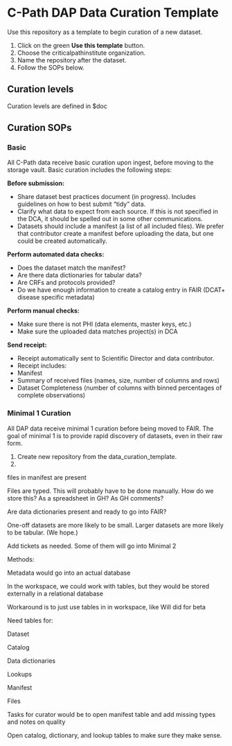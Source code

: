# C-Path DAP Data Curation Template
Use this repository as a template to begin curation of a new dataset.

1. Click on the green **Use this template** button.
2. Choose the criticalpathinstitute organization.
3. Name the repository after the dataset.
4. Follow the SOPs below.

## Curation levels
Curation levels are defined in $doc


## Curation SOPs

### Basic 
All C-Path data receive basic curation upon ingest, before moving to the storage vault. Basic curation includes the following steps:

**Before submission:**

- Share dataset best practices document (in progress). Includes guidelines on how to best submit “tidy” data. 
- Clarify what data to expect from each source. If this is not specified in the DCA, it should be spelled out in some other communications. 
- Datasets should include a manifest (a list of all included files). We prefer that contributor create a manifest before uploading the data, but one could be created automatically. 

**Perform automated data checks:**

- Does the dataset match the manifest? 
- Are there data dictionaries for tabular data? 
- Are CRFs and protocols provided? 
- Do we have enough information to create a catalog entry in FAIR (DCAT+ disease specific metadata) 

**Perform manual checks:** 

- Make sure there is not PHI (data elements, master keys, etc.)  
- Make sure the uploaded data matches project(s) in DCA 

**Send receipt:**
- Receipt automatically sent to Scientific Director and data contributor.
- Receipt includes: 
- Manifest 
- Summary of received files (names, size, number of columns and rows) 
- Dataset Completeness (number of columns with binned percentages of complete observations) 

### Minimal 1 Curation
All DAP data receive minimal 1 curation before being moved to FAIR. The goal of minimal 1 is to provide rapid discovery of datasets, even in their raw form.

1. Create new repository from the data_curation_template.
2. 
files in manifest are present 

Files are typed. This will probably have to be done manually. How do we store this? As a spreadsheet in GH? As GH comments? 

Are data dictionaries present and ready to go into FAIR? 

One-off datasets are more likely to be small. Larger datasets are more likely to be tabular. (We hope.) 

Add tickets as needed. Some of them will go into Minimal 2 

Methods: 

Metadata would go into an actual database 

In the workspace, we could work with tables, but they would be stored externally in a relational database 

Workaround is to just use tables in in workspace, like Will did for beta 

Need tables for: 

Dataset 

Catalog 

Data dictionaries 

Lookups 

Manifest 

Files  

Tasks for curator would be to open manifest table and add missing types and notes on quality 

Open catalog, dictionary, and lookup tables to make sure they make sense. 

